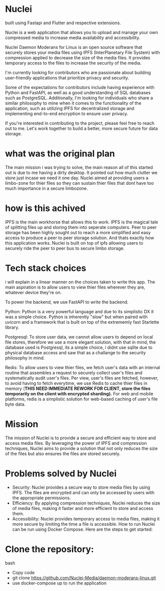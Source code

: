 # Nuclei

built using Fastapi and Flutter and respective extensions.

Nuclei is a web application that allows you to upload and manage your own compressed media to increase media availability and accessibility.

Nuclei Daemon Moderans for Linux is an open source software that securely stores your media files using IPFS (InterPlanetary File System) with compression applied to decrease the size of the media files. It provides temporary access to the files to increase the security of the media.

I'm currently looking for contributors who are passionate about building user-friendly applications that prioritize privacy and security.

Some of the expectations for contributors include having experience with Python and FastAPI, as well as a good understanding of SQL databases such as PostgreSQL. Additionally, I'm looking for individuals who share a similar philosophy to mine when it comes to the functionality of the application, such as utilizing IPFS for decentralized storage and implementing end-to-end encryption to ensure user privacy.

If you're interested in contributing to the project, please feel free to reach out to me. Let's work together to build a better, more secure future for data storage.

# what was the original plan

The main mission i was trying to solve, the main reason all of this started out is due to me having a dirty desktop. It pointed out how much clutter we store just incase we need it one day. Nuclei aimed at providing users a limbo-zone for thier files so they can sustain thier files that dont have too much importance in a secure limbozone.

# how is this achived

IPFS is the main workhorse that allows this to work. IPFS is the magical tale of splitting files up and storing them into seperate computers. Peer to peer storage has been highly sought out to reach a more simplified and easy access to produce a peer to peer storage solution. And thats exactly how this application works. Nuclei is built on top of ipfs allowing users to securely ride the peer to peer bus to secure limbo storage.

# Tech stack choices

i will explain in a linear manner on the choices taken to write this app. The main aspiration is to allow users to view thier files wherever they are, whatever device they're on.

To power the backend, we use FastAPI to write the backend.

Python: Python is a very powerful language and due to its simplistic DX it was a simple choice. Python is inherently "slow" but when paired with uvicorn and a framework that is built on top of the extrememly fast Starlette library.

Postgresql: To store user data, we cannot allow users to depend on local file stores, therefore we use a more elegant solution, with that in mind, the database used is Postgresql, its a simple choice, i didnt use sqlite due to physical database access and saw that as a challange to the security philosophy in mind.

Redis: To allow users to view thier files, we fetch user's data with an internal routine that assembles a request to securely collect user's files and systematically audit user's files. Per view, user's files are fetched, however, to avoid having to fetch everytime, we use Redis to cache thier files in memory (**THIS NEED IMMEDIATE REWORK FOR CLIENT, store the files temporarily on the client with encrypted sharding).** For web and mobile platforms, redis is a simplistic solution for web-based caching of user's file byte data.

# Mission

The mission of Nuclei is to provide a secure and efficient way to store and access media files. By leveraging the power of IPFS and compression techniques, Nuclei aims to provide a solution that not only reduces the size of the files but also ensures the files are stored securely.

# Problems solved by Nuclei

- Security: Nuclei provides a secure way to store media files by using IPFS. The files are encrypted and can only be accessed by users with the appropriate permissions.
- Efficiency: By applying compression techniques, Nuclei reduces the size of media files, making it faster and more efficient to store and access them.
- Accessibility: Nuclei provides temporary access to media files, making it more secure by limiting the time a file is accessible.
  How to run
  Nuclei can be run using Docker Compose. Here are the steps to get started:

# Clone the repository:

bash

- Copy code
- git clone https://github.com/Nuclei-Media/daemon-moderans-linux.git
- use docker-compose up to run the application
